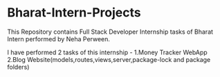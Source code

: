 # Bharat-Intern-Projects
This Repository contains Full Stack Developer Internship tasks of Bharat Intern performed by Neha Perween.

I have performed 2 tasks of this internship -
1.Money Tracker WebApp
2.Blog Website(models,routes,views,server,package-lock and package folders)
